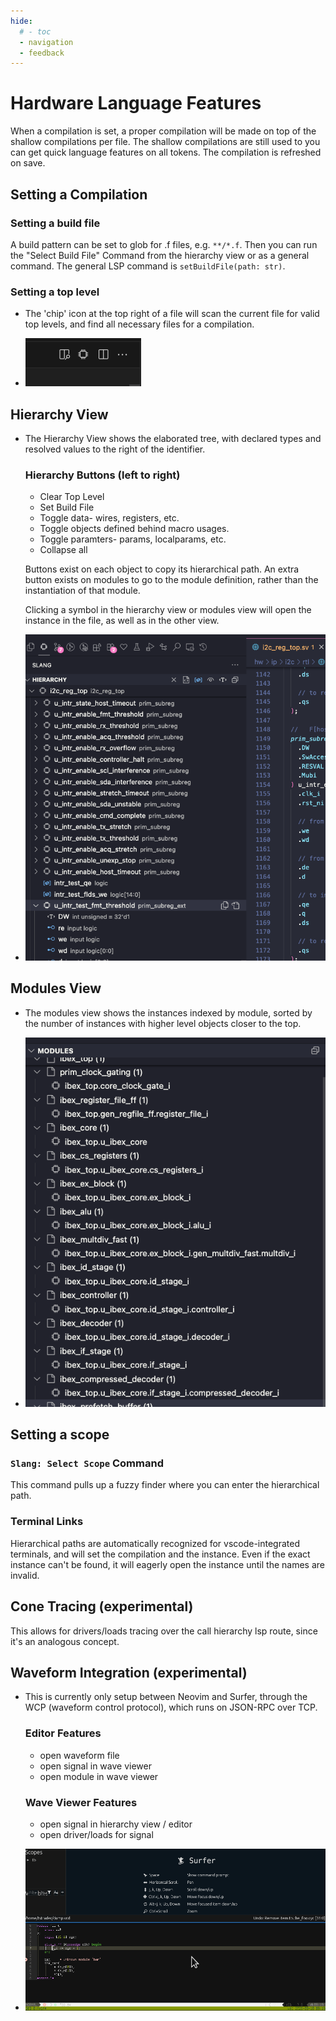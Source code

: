```yaml
---
hide:
  # - toc
  - navigation
  - feedback
---
```


# Hardware Language Features

When a compilation is set, a proper compilation will be made on top of the shallow compilations per file. The shallow compilations are still used to you can get quick language features on all tokens. The compilation is refreshed on save.

## Setting a Compilation

### Setting a build file

A build pattern can be set to glob for .f files, e.g. `**/*.f`. Then you can run the "Select Build File" Command from the hierarchy view or as a general command. The general LSP command is `setBuildFile(path: str)`.

### Setting a top level

<div class="grid cards" markdown>

- The 'chip' icon at the top right of a file will scan the current file for valid top levels, and find all necessary files for a compilation.

- ![SetTopLevel](SetTopLevel.png)
</div>

## Hierarchy View

<div class="grid cards" markdown>

- The Hierarchy View shows the elaborated tree, with declared types and resolved values to the right of the identifier.

  ### Hierarchy Buttons (left to right)
  - Clear Top Level
  - Set Build File
  - Toggle data- wires, registers, etc.
  - Toggle objects defined behind macro usages.
  - Toggle paramters- params, localparams, etc.
  - Collapse all

  Buttons exist on each object to copy its hierarchical path.
  An extra button exists on modules to go to the module definition, rather than the instantiation of that module.

  Clicking a symbol in the hierarchy view or modules view will open the instance in the file, as well as in the other view.

- ![HierarchyView](HierarchyView.png)
</div>

## Modules View

<div class="grid cards" markdown>

- The modules view shows the instances indexed by module, sorted by the number of instances with higher level objects closer to the top.

- ![ModulesView](ModulesView.png)
</div>

## Setting a scope

### `Slang: Select Scope` Command

This command pulls up a fuzzy finder where you can enter the hierarchical path.

### Terminal Links

Hierarchical paths are automatically recognized for vscode-integrated terminals, and will set the compilation and the instance. Even if the exact instance can't be found, it will eagerly open the instance until the names are invalid.

## Cone Tracing (experimental)

This allows for drivers/loads tracing over the call hierarchy lsp route, since it's an analogous concept.

## Waveform Integration (experimental)

<div class="grid cards" markdown>

- This is currently only setup between Neovim and Surfer, through the WCP (waveform control protocol), which runs on JSON-RPC over TCP.

  ### Editor Features
  - open waveform file
  - open signal in wave viewer
  - open module in wave viewer

  ### Wave Viewer Features
  - open signal in hierarchy view / editor
  - open driver/loads for signal

- ![WCP](wcp.gif)
</div>
